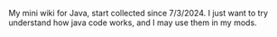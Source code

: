 My mini wiki for Java, start collected since 7/3/2024. I just want to try understand how java code works, and I may use them in my mods.
